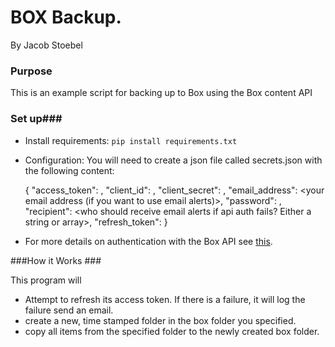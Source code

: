 # BOX Backup.

By Jacob Stoebel

### Purpose ###

This is an example script for backing up to Box using the Box content API

### Set up###

 * Install requirements: `pip install requirements.txt`
 * Configuration: You will need to create a json file called secrets.json with the following content:

    {
        "access_token": <your box api access token>,
        "client_id": <your client ID>,
        "client_secret": <your client secret>,
        "email_address": <your email address (if you want to use email alerts)>,
        "password": <your email password>,
        "recipient": <who should receive email alerts if api auth fails? Either a string or array>,
        "refresh_token": <your refresh token>
    }

 * For more details on authentication with the Box API see [this](https://www.google.com/url?sa=t&rct=j&q=&esrc=s&source=web&cd=1&ved=0ahUKEwjZ1obuj-TLAhXIuB4KHRDoDbwQFggdMAA&url=https%3A%2F%2Fdevelopers.box.com%2F&usg=AFQjCNEo1ZIH456h--L1cri3j8YcoF9TjQ&sig2=rs3pCNC-dnPhhNQmch_f2g).

 ###How it Works ###

This program will

 * Attempt to refresh its access token. If there is a failure, it will log the failure send an email.
 * create a new, time stamped folder in the box folder you specified.
 * copy all items from the specified folder to the newly created box folder.